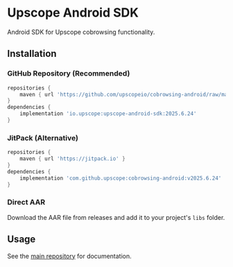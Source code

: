 # Upscope Android SDK

Android SDK for Upscope cobrowsing functionality.

## Installation

### GitHub Repository (Recommended)
```gradle
repositories {
    maven { url 'https://github.com/upscopeio/cobrowsing-android/raw/master/' }
}
dependencies {
    implementation 'io.upscope:upscope-android-sdk:2025.6.24'
}
```

### JitPack (Alternative)
```gradle
repositories {
    maven { url 'https://jitpack.io' }
}
dependencies {
    implementation 'com.github.upscope:cobrowsing-android:v2025.6.24'
}
```

### Direct AAR
Download the AAR file from releases and add it to your project's `libs` folder.

## Usage

See the [main repository](https://github.com/upscopeio/android-sdk) for documentation.
